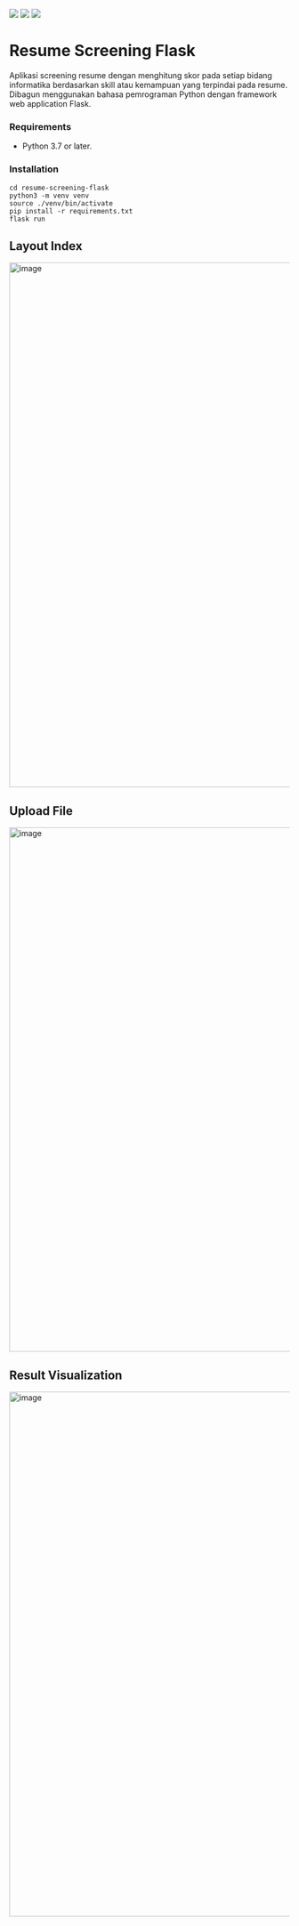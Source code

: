 ![](https://github.com/regiapriandi012/resume-screening-flask/actions/workflows/codeql.yml/badge.svg)
![](https://github.com/regiapriandi012/resume-screening-flask/actions/workflows/dependency-review.yml/badge.svg)
![](https://github.com/regiapriandi012/resume-screening-flask/actions/workflows/docker-image.yml/badge.svg)

# Resume Screening Flask
Aplikasi screening resume dengan menghitung skor pada setiap bidang informatika berdasarkan skill atau kemampuan yang terpindai pada resume. Dibagun menggunakan bahasa pemrograman Python dengan framework web application Flask.

### Requirements

- Python 3.7 or later.

### Installation

```
cd resume-screening-flask
python3 -m venv venv  
source ./venv/bin/activate  
pip install -r requirements.txt  
flask run
```

## Layout Index
<img width="944" alt="image" src="https://user-images.githubusercontent.com/69528812/186494152-2f64f6a5-9f30-41c3-a3ba-f767e64613db.png">

## Upload File
<img width="943" alt="image" src="https://user-images.githubusercontent.com/69528812/186494254-64d3ea58-1e68-4760-8617-158363369a4d.png">

## Result Visualization
<img width="944" alt="image" src="https://user-images.githubusercontent.com/69528812/186494373-bc9e2286-1f1c-4a71-8c88-9f8bcf61ad96.png">
